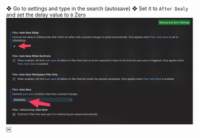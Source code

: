 ❖ Go to settings and type in the search (autosave)
❖ Set it to `After Dealy` and set the delay value to `0` Zero
![image](E248FAAB-ABC7-4053-9E73-1D781CDD7322.jpg)￼

